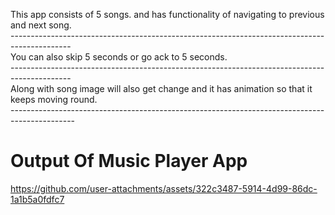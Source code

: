 This app consists of 5 songs. and has functionality of navigating to previous and next song. <br>
---------------------------------------------------------------------------------------------<br>
You can also skip 5 seconds or go ack to 5 seconds.<br>
---------------------------------------------------------------------------------------------<br>
Along with song image will also get change and it has animation so that it keeps moving round.<br>
----------------------------------------------------------------------------------------------<br>

# Output Of Music Player App
https://github.com/user-attachments/assets/322c3487-5914-4d99-86dc-1a1b5a0fdfc7
